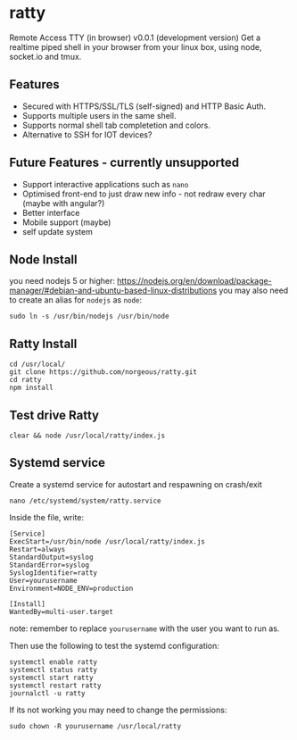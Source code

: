 # ratty
Remote Access TTY (in browser) v0.0.1 (development version)
Get a realtime piped shell in your browser from your linux box, using node, socket.io and tmux.

## Features
* Secured with HTTPS/SSL/TLS (self-signed) and HTTP Basic Auth.
* Supports multiple users in the same shell.
* Supports normal shell tab completetion and colors.
* Alternative to SSH for IOT devices?

## Future Features - currently unsupported
* Support interactive applications such as ```nano```
* Optimised front-end to just draw new info - not redraw every char (maybe with angular?)
* Better interface
* Mobile support (maybe)
* self update system

## Node Install
you need nodejs 5 or higher:
https://nodejs.org/en/download/package-manager/#debian-and-ubuntu-based-linux-distributions
you may also need to create an alias for  ```nodejs``` as ```node```:
```
sudo ln -s /usr/bin/nodejs /usr/bin/node
```



## Ratty Install
```
cd /usr/local/
git clone https://github.com/norgeous/ratty.git
cd ratty
npm install
```


## Test drive Ratty
```
clear && node /usr/local/ratty/index.js
```


## Systemd service
Create a systemd service for autostart and respawning on crash/exit
```
nano /etc/systemd/system/ratty.service
```

Inside the file, write:
```
[Service]
ExecStart=/usr/bin/node /usr/local/ratty/index.js
Restart=always
StandardOutput=syslog
StandardError=syslog
SyslogIdentifier=ratty
User=yourusername
Environment=NODE_ENV=production

[Install]
WantedBy=multi-user.target
```
note: remember to replace ```yourusername``` with the user you want to run as.

Then use the following to test the systemd configuration:

```
systemctl enable ratty
systemctl status ratty
systemctl start ratty
systemctl restart ratty
journalctl -u ratty
```

If its not working you may need to change the permissions:

```
sudo chown -R yourusername /usr/local/ratty

```